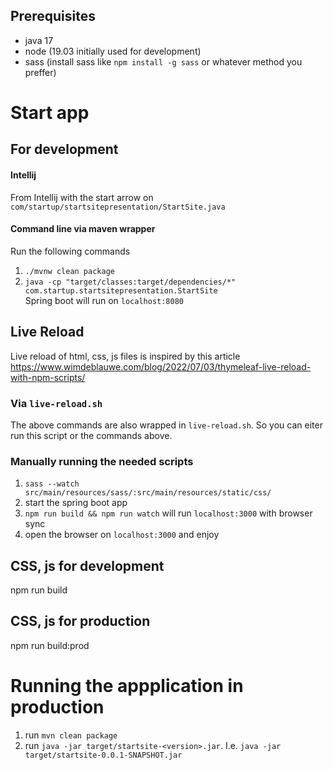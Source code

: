 ## Prerequisites
* java 17
* node (19.03 initially used for development)
* sass (install sass like `npm install -g sass` or whatever method you preffer)
# Start app
## For development
#### Intellij
From Intellij with the start arrow on `com/startup/startsitepresentation/StartSite.java`
#### Command line via maven wrapper
Run the following commands
1. `./mvnw clean package`
2. `java -cp "target/classes:target/dependencies/*" com.startup.startsitepresentation.StartSite`  
Spring boot will run on `localhost:8080`
## Live Reload
Live reload of html, css, js files is inspired by this article https://www.wimdeblauwe.com/blog/2022/07/03/thymeleaf-live-reload-with-npm-scripts/
### Via `live-reload.sh`
The above commands are also wrapped in `live-reload.sh`. So you can eiter run this script or the commands above.
### Manually running the needed scripts
1. `sass --watch src/main/resources/sass/:src/main/resources/static/css/`
2. start the spring boot app
3. `npm run build && npm run watch` will run `localhost:3000` with browser sync
4. open the browser on `localhost:3000` and enjoy
## CSS, js for development
npm run build
## CSS, js for production
npm run build:prod
# Running the appplication in production
1. run `mvn clean package`
2. run `java -jar target/startsite-<version>.jar`. I.e. `java -jar target/startsite-0.0.1-SNAPSHOT.jar`
